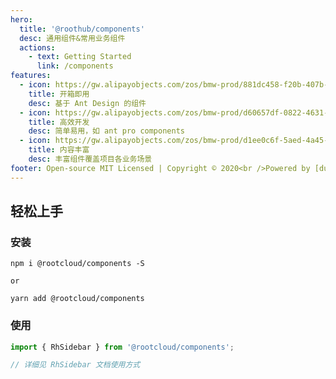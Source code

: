 ```yaml
---
hero:
  title: '@roothub/components'
  desc: 通用组件&常用业务组件
  actions:
    - text: Getting Started
      link: /components
features:
  - icon: https://gw.alipayobjects.com/zos/bmw-prod/881dc458-f20b-407b-947a-95104b5ec82b/k79dm8ih_w144_h144.png
    title: 开箱即用
    desc: 基于 Ant Design 的组件
  - icon: https://gw.alipayobjects.com/zos/bmw-prod/d60657df-0822-4631-9d7c-e7a869c2f21c/k79dmz3q_w126_h126.png
    title: 高效开发
    desc: 简单易用，如 ant pro components
  - icon: https://gw.alipayobjects.com/zos/bmw-prod/d1ee0c6f-5aed-4a45-a507-339a4bfe076c/k7bjsocq_w144_h144.png
    title: 内容丰富
    desc: 丰富组件覆盖项目各业务场景
footer: Open-source MIT Licensed | Copyright © 2020<br />Powered by [dumi](https://d.umijs.org)
---
```


## 轻松上手

### 安装

```shell
npm i @rootcloud/components -S

or

yarn add @rootcloud/components

```

### 使用

```ts
import { RhSidebar } from '@rootcloud/components';

// 详细见 RhSidebar 文档使用方式
```
